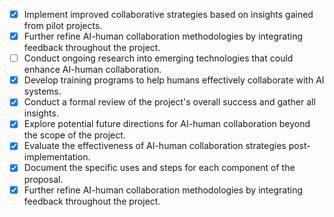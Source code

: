 - [x] Implement improved collaborative strategies based on insights gained from pilot projects.
- [x] Further refine AI-human collaboration methodologies by integrating feedback throughout the project.
- [ ] Conduct ongoing research into emerging technologies that could enhance AI-human collaboration.
- [x] Develop training programs to help humans effectively collaborate with AI systems.
- [x] Conduct a formal review of the project's overall success and gather all insights.
- [x] Explore potential future directions for AI-human collaboration beyond the scope of the project.
- [x] Evaluate the effectiveness of AI-human collaboration strategies post-implementation.
- [x] Document the specific uses and steps for each component of the proposal.
- [x] Further refine AI-human collaboration methodologies by integrating feedback throughout the project.